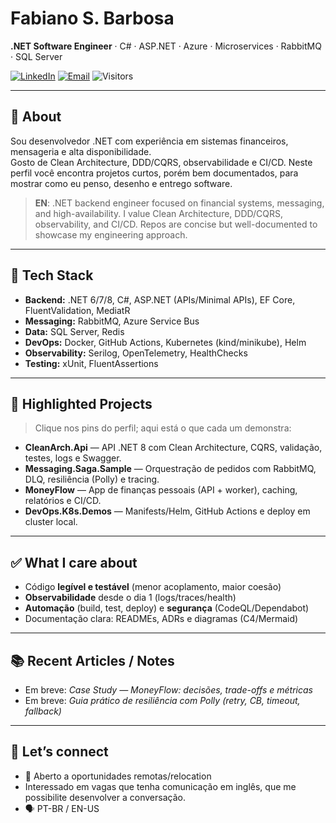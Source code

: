 # Fabiano S. Barbosa

**.NET Software Engineer** · C# · ASP.NET · Azure · Microservices · RabbitMQ · SQL Server

[![LinkedIn](https://img.shields.io/badge/LinkedIn-Connect-blue)](https://www.linkedin.com/in/fabiano-barbosa-2b9b2691)
[![Email](https://img.shields.io/badge/Email-Contact-informational)](mailto:fabiano.netmaster@gmail.com)
![Visitors](https://komarev.com/ghpvc/?username=Fabianoo17)

---

## 🚀 About
Sou desenvolvedor .NET com experiência em sistemas financeiros, mensageria e alta disponibilidade.  
Gosto de Clean Architecture, DDD/CQRS, observabilidade e CI/CD. Neste perfil você encontra projetos curtos, porém bem documentados, para mostrar como eu penso, desenho e entrego software.

> **EN**: .NET backend engineer focused on financial systems, messaging, and high-availability. I value Clean Architecture, DDD/CQRS, observability, and CI/CD. Repos are concise but well-documented to showcase my engineering approach.

---

## 🧰 Tech Stack
- **Backend:** .NET 6/7/8, C#, ASP.NET (APIs/Minimal APIs), EF Core, FluentValidation, MediatR
- **Messaging:** RabbitMQ, Azure Service Bus
- **Data:** SQL Server, Redis
- **DevOps:** Docker, GitHub Actions, Kubernetes (kind/minikube), Helm
- **Observability:** Serilog, OpenTelemetry, HealthChecks
- **Testing:** xUnit, FluentAssertions

---

## 📌 Highlighted Projects
> Clique nos pins do perfil; aqui está o que cada um demonstra:

- **CleanArch.Api** — API .NET 8 com Clean Architecture, CQRS, validação, testes, logs e Swagger.  
- **Messaging.Saga.Sample** — Orquestração de pedidos com RabbitMQ, DLQ, resiliência (Polly) e tracing.  
- **MoneyFlow** — App de finanças pessoais (API + worker), caching, relatórios e CI/CD.  
- **DevOps.K8s.Demos** — Manifests/Helm, GitHub Actions e deploy em cluster local.

---

## ✅ What I care about
- Código **legível e testável** (menor acoplamento, maior coesão)  
- **Observabilidade** desde o dia 1 (logs/traces/health)  
- **Automação** (build, test, deploy) e **segurança** (CodeQL/Dependabot)  
- Documentação clara: READMEs, ADRs e diagramas (C4/Mermaid)

---

## 📚 Recent Articles / Notes
- Em breve: *Case Study — MoneyFlow: decisões, trade-offs e métricas*
- Em breve: *Guia prático de resiliência com Polly (retry, CB, timeout, fallback)*

---

## 🤝 Let’s connect
- 💼 Aberto a oportunidades remotas/relocation
- Interessado em vagas que tenha comunicação em inglês, que me possibilite desenvolver a conversação.
- 🗣️ PT-BR / EN-US

